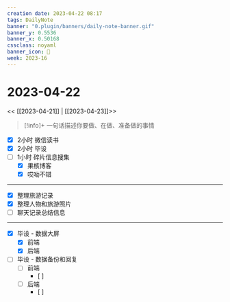 ```yaml
---
creation date: 2023-04-22 08:17
tags: DailyNote
banner: "0.plugin/banners/daily-note-banner.gif"
banner_y: 0.5536
banner_x: 0.50168
cssclass: noyaml
banner_icon: 💌
week: 2023-16
---
```


# 2023-04-22

<< [[2023-04-21]] | [[2023-04-23]]>>


> [!info]+ 一句话描述你要做、在做、准备做的事情
> 


- [x] 2小时 微信读书
- [x] 2小时 毕设
- [ ] 1小时 碎片信息搜集
	- [x] 果核博客
	- [x] 哎呦不错

---

- [x] 整理旅游记录
- [x] 整理人物和旅游照片
- [ ] 聊天记录总结信息

---

- [x] 毕设 - 数据大屏
	- [x] 前端
	- [x] 后端
- [ ] 毕设 - 数据备份和回复
	- [ ] 前端
		- [ ] 
	- [ ] 后端
		- [ ] 